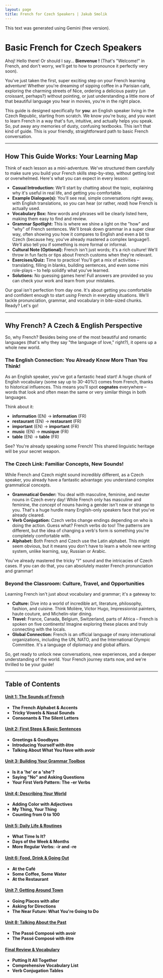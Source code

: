 ```yaml
---
layout: page
title: French for Czech Speakers | Jakub Smolik
---
```


This text was generated using Gemini (free version).

# Basic French for Czech Speakers

Ahoj! Hello there! Or should I say... **Bienvenue !** (That's "Welcome!" in French, and don't worry, we'll get to how to pronounce it perfectly very soon).

You've just taken the first, super exciting step on your French learning adventure! Whether you're dreaming of sipping coffee in a Parisian café, exploring the charming streets of Nice, ordering a delicious pastry (un croissant, perhaps?) without pointing, or just understanding a little more of that beautiful language you hear in movies, you're in the right place.

This guide is designed specifically for **you**: an English speaker living in the Czech Republic, starting from scratch. We know you're busy, and you want to learn French in a way that's fun, intuitive, and actually helps you speak. So, put away any memories of dusty, confusing textbooks. This isn't that kind of guide. This is your friendly, straightforward path to basic French conversation.

---

## How This Guide Works: Your Learning Map

Think of each lesson as a mini-adventure. We've structured them carefully to make sure you build your French skills step-by-step, without getting lost or overwhelmed. Here's what you can expect in every lesson:

- **Casual Introduction:** We'll start by chatting about the topic, explaining why it's useful in real life, and getting you comfortable.
- **Example Dialogue(s):** You'll see real, simple conversations right away, with English translations, so you can hear (or rather, _read_) how French is actually used.
- **Vocabulary Box:** New words and phrases will be clearly listed here, making them easy to find and review.
- **Grammar Spotlight:** This is where we shine a light on the "how" and "why" of French sentences. We'll break down grammar in a super clear way, often showing you how it compares to English and even a bit to Czech (because hey, you've already mastered a complex language!). We'll also tell you if something is more formal or informal.
- **Cultural Note (Optional):** French isn't just words; it's a rich culture! We'll throw in fun facts or tips about French customs when they're relevant.
- **Exercises/Quiz:** Time to practice! You'll get a mix of activities – translating, filling in blanks, building sentences, and even some mini role-plays – to help solidify what you've learned.
- **Solutions:** No guessing games here! Full answers are provided so you can check your work and learn from your mistakes.

Our goal isn't perfection from day one. It's about getting you comfortable and confident enough to start _using_ French in everyday situations. We'll tackle pronunciation, grammar, and vocabulary in bite-sized chunks. Ready? Let's go!

---

## Why French? A Czech & English Perspective

So, why French? Besides being one of the most beautiful and romantic languages (that's why they say "the language of love," right?), it opens up a whole new world.

### The English Connection: You Already Know More Than You Think!

As an English speaker, you've got a fantastic head start! A huge chunk of English vocabulary (some say up to 30-40%!) comes from French, thanks to historical influences. This means you'll spot **cognates** everywhere – words that look and often mean the same or very similar things in both languages.

Think about it:

- **information** (EN) -> **information** (FR)
- **restaurant** (EN) -> **restaurant** (FR)
- **important** (EN) -> **important** (FR)
- **music** (EN) -> **musique** (FR)
- **table** (EN) -> **table** (FR)

See? You're already speaking some French! This shared linguistic heritage will be your secret weapon.

### The Czech Link: Familiar Concepts, New Sounds!

While French and Czech might sound incredibly different, as a Czech speaker, you already have a fantastic advantage: you understand complex grammatical concepts.

- **Grammatical Gender:** You deal with masculine, feminine, and neuter nouns in Czech every day! While French only has masculine and feminine, the _concept_ of nouns having a gender isn't new or strange to you. That's a huge hurdle many English-only speakers face that you've already cleared.
- **Verb Conjugation:** Czech verbs change endings depending on who is doing the action. Guess what? French verbs do too! The patterns are different, but the idea of changing a verb's form is something you're completely comfortable with.
- **Alphabet:** Both French and Czech use the Latin alphabet. This might seem obvious, but it means you don't have to learn a whole new writing system, unlike learning, say, Russian or Arabic.

You've already mastered the tricky "ř" sound and the intricacies of Czech cases. If you can do that, you can absolutely master French pronunciation and grammar!

### Beyond the Classroom: Culture, Travel, and Opportunities

Learning French isn't just about vocabulary and grammar; it's a gateway to:

- **Culture:** Dive into a world of incredible art, literature, philosophy, fashion, and cuisine. Think Molière, Victor Hugo, Impressionist painters, haute couture, and Michelin-star dining.
- **Travel:** France, Canada, Belgium, Switzerland, parts of Africa – French is spoken on five continents! Imagine exploring these places and truly connecting with the locals.
- **Global Connection:** French is an official language of many international organizations, including the UN, NATO, and the International Olympic Committee. It's a language of diplomacy and global affairs.

So, get ready to unlock new conversations, new experiences, and a deeper understanding of the world. Your French journey starts now, and we're thrilled to be your guide!

---

## Table of Contents

#### [Unit 1: The Sounds of French](./unit1.md)

- **The French Alphabet & Accents**
- **Tricky Vowels & Nasal Sounds**
- **Consonants & The Silent Letters**

#### [Unit 2: First Steps & Basic Sentences](./unit2.md)

- **Greetings & Goodbyes**
- **Introducing Yourself with être**
- **Talking About What You Have with avoir**

#### [Unit 3: Building Your Grammar Toolbox](./unit3.md)

- **Is it a 'he' or a 'she'?**
- **Saying "No" and Asking Questions**
- **Your First Verb Pattern: The -er Verbs**

#### [Unit 4: Describing Your World](./unit3.md)

- **Adding Color with Adjectives**
- **My Thing, Your Thing**
- **Counting from 0 to 100**

#### [Unit 5: Daily Life & Routines](./unit4.md)

- **What Time Is It?**
- **Days of the Week & Months**
- **More Regular Verbs: -ir and -re**

#### [Unit 6: Food, Drink & Going Out](./unit5.md)

- **At the Café**
- **Some Coffee, Some Water**
- **At the Restaurant**

#### [Unit 7: Getting Around Town](./unit6.md)

- **Going Places with aller**
- **Asking for Directions**
- **The Near Future: What You're Going to Do**

#### [Unit 8: Talking About the Past](./unit7.md)

- **The Passé Composé with avoir**
- **The Passé Composé with être**

#### [Final Review & Vocabulary](./appendix.md)

- **Putting It All Together**
- **Comprehensive Vocabulary List**
- **Verb Conjugation Tables**
